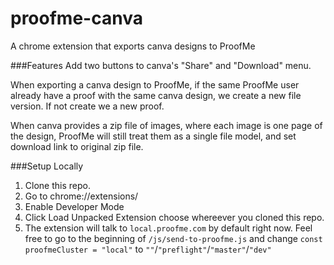 # proofme-canva
A chrome extension that exports canva designs to ProofMe

<!--<img src="https://github.com/proofme/proofme-canva/blob/master/images/example.png?raw=true">-->
###Features
Add two buttons to canva's "Share" and "Download" menu.

When exporting a canva design to ProofMe, if the same ProofMe user already have a proof with the same canva design, we create a new file version. If not create we a new proof.

When canva provides a zip file of images, where each image is one page of the design, ProofMe will still treat them as a single file model, and set download link to original zip file.

###Setup Locally
1. Clone this repo.
2. Go to chrome://extensions/
3. Enable Developer Mode
4. Click Load Unpacked Extension choose whereever you cloned this repo.
5. The extension will talk to `local.proofme.com` by default right now.
 Feel free to go to  the beginning of `/js/send-to-proofme.js`
  and change `const proofmeCluster = "local"`
  to `""`/`"preflight"`/`"master"`/`"dev"`
